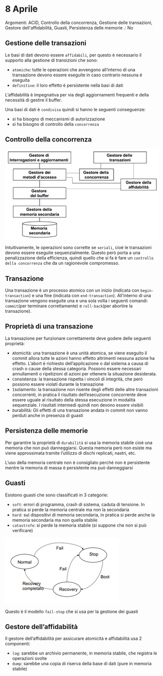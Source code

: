 # 8 Aprile

Argomenti: ACID, Controllo della concorrenza, Gestione delle transazioni, Gestore dell'affidabilità, Guasti, Persistenza delle memorie
.: No

## Gestione delle transazioni

Le basi di dati devono essere `affidabili`, per questo è necessario il supporto alla gestione di transizioni che sono:

- `atomiche`: tutte le operazioni che avvengono all’interno di una transazione devono essere eseguite in caso contrario nessuna é eseguita
- `definitive`: il loro effetto è persistente nella basi di dati

L’affidabilità è impegnativa per via degli aggiornamenti frequenti e della necessità di gestire il buffer.

Una basi di dati è `condivisa` quindi si hanno le seguenti conseguenze:

- si ha bisogno di meccanismi di autorizzazione
- si ha bisogno di controllo della `concorrenza`

## Controllo della concorrenza

![bd.PNG](bd.png)

Intuitivamente, le operazioni sono corrette se `seriali`, cioè le transazioni devono essere eseguite sequenzialmente. Questo però porta a una penalizzazione della efficienza, quindi quello che si fa è fare un `controllo della concorrenza` che da un ragionevole compromesso.

## Transazione

Una transazione è un processo atomico con un inizio (indicata con `begin-transaction`) e una fine (indicata con `end-transaction`). All’interno di una transazione vengono eseguite una e una sola volta i seguenti comandi: `commit`(per terminare correttamente) e `roll-back`(per abortire la transazione).

## Proprietà di una transazione

La transazione per funzionare correttamente deve godere delle seguenti proprietà:

- `A`tomicità: una transazione è una unità atomica, se viene eseguito il commit allora tutte le azioni hanno effetto altrimenti nessuna azione ha effetto. L’abort è richiesto dell’applicazione o dal sistema a causa di crash o cause della stessa categoria. Possono essere necessari annullamenti o ripetizioni di azioni per ottenere la situazione desiderata.
- `C`onsistenza: la transazione rispetta i vincoli di integrità, che però possono essere violati durante la transazione
- `I`solamento: la transazione non risente degli effetti delle altre transazioni concorrenti, in pratica il risultato dell’esecuzione concorrente deve essere uguale al risultato della stessa esecuzione in modalità sequenziale. I risultati intermedi quindi non devono essere visibili
- `D`urabilità: Gli effetti di una transazione andata in commit non vanno perduti anche in presenza di guasti

## Persistenza delle memorie

Per garantire la proprietà di `durabilità` si usa la memoria stabile cioè una memoria che non può danneggiarsi. Questa memoria però non esiste ma viene approssimata tramite l’utilizzo di dischi replicati, nastri, etc.

L’uso della memoria centrale non è consigliato perché non è persistente mentre la memoria di massa è persistente ma  può danneggiarsi

## Guasti

Esistono guasti che sono classificati in 3 categorie:

- `soft`: errori di programma, crash di sistema, caduta di tensione. In pratica si perde la memoria centrale ma non la secondaria
- `hard`: sui dispositivi di memoria secondaria, in pratica si perde anche la memoria secondaria ma non quella stabile
- `catastrofe`: si perde la memoria stabile (si suppone che non si può verificare)

![bd1.PNG](bd1.png)

Questo è il modello `fail-stop` che si usa per la gestione dei guasti

## Gestore dell’affidabilità

Il gestore dell’affidabilità per assicurare atomicità e affidabilità usa 2 componenti:

- `log`: sarebbe un archivio permanente, in memoria stabile, che registra le operazioni svolte
- `dump`: sarebbe una copia di riserva della base di dati (pure in memoria stabile)
